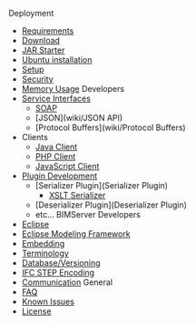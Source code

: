 Deployment
* [Requirements](wiki/Requirements)
* [Download](wiki/Download)
* [JAR Starter](wiki/JAR-Starter)
* [Ubuntu installation](wiki/Install-on-Ubuntu)
* [Setup](wiki/Setup)
* [Security](wiki/Security)
* [Memory Usage](wiki/Memory-usage)
Developers
* [Service Interfaces](Service-Interfaces)
  * [SOAP](wiki/SOAP)
   * [JSON](wiki/JSON API)
   * [Protocol Buffers](wiki/Protocol Buffers)
* Clients
   * [Java Client](BimServerClient)
   * [PHP Client](PHP-Client-Library)
   * [JavaScript Client](JavaScriptClient)
* [Plugin Development](Plugin-Development)
   * [Serializer Plugin](Serializer Plugin)
      * [XSLT Serializer](XSLT-Serializer)
   * [Deserializer Plugin](Deserializer Plugin)
   * etc...
BIMServer Developers
* [Eclipse](wiki/Eclipse)
* [Eclipse Modeling Framework](Eclipse-Modeling-Framework)
* [Embedding](Embedding)
* [Terminology](wiki/Terminology)
* [Database/Versioning](wiki/Database---Versioning)
* [IFC STEP Encoding](wiki/IFC-STEP-Encoding)
* [Communication](Communication)
General
* [FAQ](FAQ)
* [Known Issues](Known-Issues)
* [License](License)